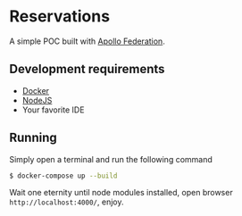 # Reservations
A simple POC built with [Apollo Federation](https://www.apollographql.com/docs/federation/).

## Development requirements
- [Docker](https://docker.com)
- [NodeJS](https://nodejs.org)
- Your favorite IDE

## Running
Simply open a terminal and run the following command
```sh
$ docker-compose up --build
```
Wait one eternity until node modules installed, open browser `http://localhost:4000/`, enjoy.
